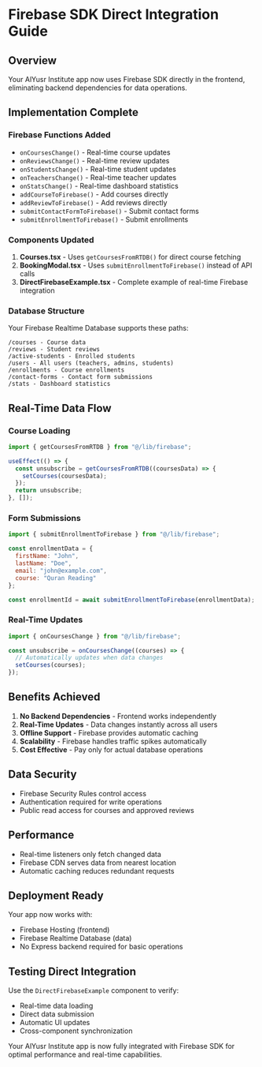 # Firebase SDK Direct Integration Guide

## Overview
Your AlYusr Institute app now uses Firebase SDK directly in the frontend, eliminating backend dependencies for data operations.

## Implementation Complete

### Firebase Functions Added
- `onCoursesChange()` - Real-time course updates
- `onReviewsChange()` - Real-time review updates  
- `onStudentsChange()` - Real-time student updates
- `onTeachersChange()` - Real-time teacher updates
- `onStatsChange()` - Real-time dashboard statistics
- `addCourseToFirebase()` - Add courses directly
- `addReviewToFirebase()` - Add reviews directly
- `submitContactFormToFirebase()` - Submit contact forms
- `submitEnrollmentToFirebase()` - Submit enrollments

### Components Updated
1. **Courses.tsx** - Uses `getCoursesFromRTDB()` for direct course fetching
2. **BookingModal.tsx** - Uses `submitEnrollmentToFirebase()` instead of API calls
3. **DirectFirebaseExample.tsx** - Complete example of real-time Firebase integration

### Database Structure
Your Firebase Realtime Database supports these paths:
```
/courses - Course data
/reviews - Student reviews
/active-students - Enrolled students
/users - All users (teachers, admins, students)
/enrollments - Course enrollments
/contact-forms - Contact form submissions
/stats - Dashboard statistics
```

## Real-Time Data Flow

### Course Loading
```javascript
import { getCoursesFromRTDB } from "@/lib/firebase";

useEffect(() => {
  const unsubscribe = getCoursesFromRTDB((coursesData) => {
    setCourses(coursesData);
  });
  return unsubscribe;
}, []);
```

### Form Submissions
```javascript
import { submitEnrollmentToFirebase } from "@/lib/firebase";

const enrollmentData = {
  firstName: "John",
  lastName: "Doe", 
  email: "john@example.com",
  course: "Quran Reading"
};

const enrollmentId = await submitEnrollmentToFirebase(enrollmentData);
```

### Real-Time Updates
```javascript
import { onCoursesChange } from "@/lib/firebase";

const unsubscribe = onCoursesChange((courses) => {
  // Automatically updates when data changes
  setCourses(courses);
});
```

## Benefits Achieved

1. **No Backend Dependencies** - Frontend works independently
2. **Real-Time Updates** - Data changes instantly across all users
3. **Offline Support** - Firebase provides automatic caching
4. **Scalability** - Firebase handles traffic spikes automatically
5. **Cost Effective** - Pay only for actual database operations

## Data Security
- Firebase Security Rules control access
- Authentication required for write operations
- Public read access for courses and approved reviews

## Performance
- Real-time listeners only fetch changed data
- Firebase CDN serves data from nearest location
- Automatic caching reduces redundant requests

## Deployment Ready
Your app now works with:
- Firebase Hosting (frontend)
- Firebase Realtime Database (data)
- No Express backend required for basic operations

## Testing Direct Integration
Use the `DirectFirebaseExample` component to verify:
- Real-time data loading
- Direct data submission
- Automatic UI updates
- Cross-component synchronization

Your AlYusr Institute app is now fully integrated with Firebase SDK for optimal performance and real-time capabilities.